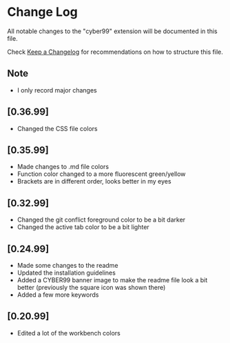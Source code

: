 # Change Log

All notable changes to the "cyber99" extension will be documented in this file.

Check [Keep a Changelog](http://keepachangelog.com/) for recommendations on how to structure this file.

## Note

- I only record major changes

## [0.36.99]

- Changed the CSS file colors

## [0.35.99]

- Made changes to .md file colors
- Function color changed to a more fluorescent green/yellow
- Brackets are in different order, looks better in my eyes

## [0.32.99]

- Changed the git conflict foreground color to be a bit darker
- Changed the active tab color to be a bit lighter

## [0.24.99]

- Made some changes to the readme
- Updated the installation guidelines
- Added a CYBER99 banner image to make the readme file look a bit better (previously the square icon was shown there)
- Added a few more keywords

## [0.20.99]

- Edited a lot of the workbench colors
